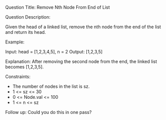 Question Title: Remove Nth Node From End of List

Question Description:

Given the head of a linked list, remove the nth node from the end of the list and return its head.

Example:

Input: head = [1,2,3,4,5], n = 2
Output: [1,2,3,5]

Explanation: After removing the second node from the end, the linked list becomes [1,2,3,5].

Constraints:
- The number of nodes in the list is sz.
- 1 <= sz <= 30
- 0 <= Node.val <= 100
- 1 <= n <= sz

Follow up: Could you do this in one pass?